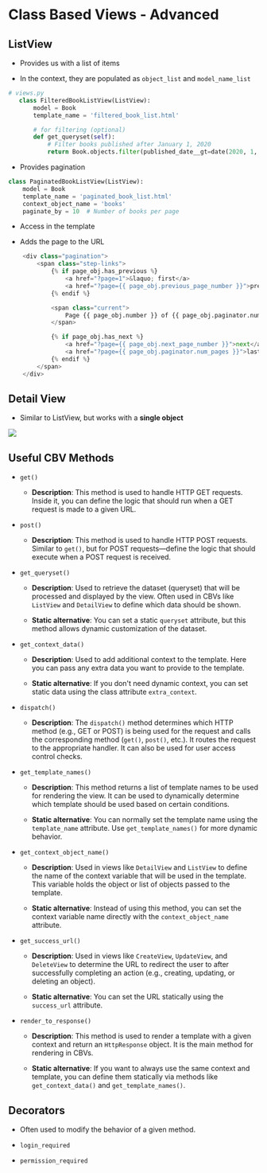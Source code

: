# Class Based Views - Advanced

## ListView

-   Provides us with a list of items

-   In the context, they are populated as `object_list` and `model_name_list`

```py
# views.py
   class FilteredBookListView(ListView):
       model = Book
       template_name = 'filtered_book_list.html'

       # for filtering (optional)
       def get_queryset(self):
           # Filter books published after January 1, 2020
           return Book.objects.filter(published_date__gt=date(2020, 1, 1))
```

-   Provides pagination

```py
class PaginatedBookListView(ListView):
    model = Book
    template_name = 'paginated_book_list.html'
    context_object_name = 'books'
    paginate_by = 10  # Number of books per page
```

-   Access in the template

-   Adds the page to the URL

```py
    <div class="pagination">
        <span class="step-links">
            {% if page_obj.has_previous %}
                <a href="?page=1">&laquo; first</a>
                <a href="?page={{ page_obj.previous_page_number }}">previous</a>
            {% endif %}

            <span class="current">
                Page {{ page_obj.number }} of {{ page_obj.paginator.num_pages }}.
            </span>

            {% if page_obj.has_next %}
                <a href="?page={{ page_obj.next_page_number }}">next</a>
                <a href="?page={{ page_obj.paginator.num_pages }}">last &raquo;</a>
            {% endif %}
        </span>
    </div>
```

## Detail View

-   Similar to ListView, but works with a **single object**

<img src="https://codefellows.github.io/sea-python-401d6/_images/DetailView.png" />

## Useful CBV Methods

-   `get()`

    -   **Description**: This method is used to handle HTTP GET requests. Inside it, you can define the logic that should run when a GET request is made to a given URL.

-   `post()`

    -   **Description**: This method is used to handle HTTP POST requests. Similar to `get()`, but for POST requests—define the logic that should execute when a POST request is received.

-   `get_queryset()`

    -   **Description**: Used to retrieve the dataset (queryset) that will be processed and displayed by the view. Often used in CBVs like `ListView` and `DetailView` to define which data should be shown.

    -   **Static alternative**: You can set a static `queryset` attribute, but this method allows dynamic customization of the dataset.

-   `get_context_data()`

    -   **Description**: Used to add additional context to the template. Here you can pass any extra data you want to provide to the template.

    -   **Static alternative**: If you don't need dynamic context, you can set static data using the class attribute `extra_context`.

-   `dispatch()`

    -   **Description**: The `dispatch()` method determines which HTTP method (e.g., GET or POST) is being used for the request and calls the corresponding method (`get()`, `post()`, etc.). It routes the request to the appropriate handler. It can also be used for user access control checks.

-   `get_template_names()`

    -   **Description**: This method returns a list of template names to be used for rendering the view. It can be used to dynamically determine which template should be used based on certain conditions.

    -   **Static alternative**: You can normally set the template name using the `template_name` attribute. Use `get_template_names()` for more dynamic behavior.

-   `get_context_object_name()`

    -   **Description**: Used in views like `DetailView` and `ListView` to define the name of the context variable that will be used in the template. This variable holds the object or list of objects passed to the template.

    -   **Static alternative**: Instead of using this method, you can set the context variable name directly with the `context_object_name` attribute.

-   `get_success_url()`

    -   **Description**: Used in views like `CreateView`, `UpdateView`, and `DeleteView` to determine the URL to redirect the user to after successfully completing an action (e.g., creating, updating, or deleting an object).

    -   **Static alternative**: You can set the URL statically using the `success_url` attribute.

-   `render_to_response()`

    -   **Description**: This method is used to render a template with a given context and return an `HttpResponse` object. It is the main method for rendering in CBVs.

    -   **Static alternative**: If you want to always use the same context and template, you can define them statically via methods like `get_context_data()` and `get_template_names()`.

## Decorators

-   Often used to modify the behavior of a given method.

-   `login_required`

-   `permission_required`

